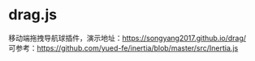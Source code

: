 # drag.js
移动端拖拽导航球插件，演示地址：https://songyang2017.github.io/drag/  
可参考：https://github.com/yued-fe/inertia/blob/master/src/Inertia.js
